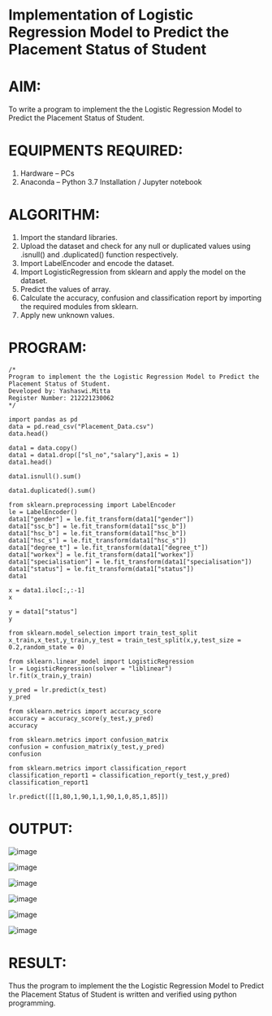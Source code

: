 # Implementation of Logistic Regression Model to Predict the Placement Status of Student

# AIM:
To write a program to implement the the Logistic Regression Model to Predict the Placement Status of Student.

# EQUIPMENTS REQUIRED:
1. Hardware – PCs
2. Anaconda – Python 3.7 Installation / Jupyter notebook

# ALGORITHM:
1. Import the standard libraries.
2. Upload the dataset and check for any null or duplicated values using .isnull()   and .duplicated() function respectively. 
3. Import LabelEncoder and encode the dataset.
4. Import LogisticRegression from sklearn and apply the model on the dataset.
5. Predict the values of array.
6. Calculate the accuracy, confusion and classification report by importing the required modules from sklearn.
7. Apply new unknown values.

# PROGRAM:
```
/*
Program to implement the the Logistic Regression Model to Predict the Placement Status of Student.
Developed by: Yashaswi.Mitta
Register Number: 212221230062
*/
```

```
import pandas as pd
data = pd.read_csv("Placement_Data.csv")
data.head()

data1 = data.copy()
data1 = data1.drop(["sl_no","salary"],axis = 1)
data1.head()

data1.isnull().sum()

data1.duplicated().sum()

from sklearn.preprocessing import LabelEncoder
le = LabelEncoder()
data1["gender"] = le.fit_transform(data1["gender"])
data1["ssc_b"] = le.fit_transform(data1["ssc_b"])
data1["hsc_b"] = le.fit_transform(data1["hsc_b"])
data1["hsc_s"] = le.fit_transform(data1["hsc_s"])
data1["degree_t"] = le.fit_transform(data1["degree_t"])
data1["workex"] = le.fit_transform(data1["workex"])
data1["specialisation"] = le.fit_transform(data1["specialisation"])
data1["status"] = le.fit_transform(data1["status"])
data1

x = data1.iloc[:,:-1]
x

y = data1["status"]
y

from sklearn.model_selection import train_test_split
x_train,x_test,y_train,y_test = train_test_split(x,y,test_size = 0.2,random_state = 0)

from sklearn.linear_model import LogisticRegression
lr = LogisticRegression(solver = "liblinear")
lr.fit(x_train,y_train)

y_pred = lr.predict(x_test)
y_pred

from sklearn.metrics import accuracy_score
accuracy = accuracy_score(y_test,y_pred)
accuracy

from sklearn.metrics import confusion_matrix
confusion = confusion_matrix(y_test,y_pred)
confusion

from sklearn.metrics import classification_report
classification_report1 = classification_report(y_test,y_pred)
classification_report1

lr.predict([[1,80,1,90,1,1,90,1,0,85,1,85]])
```

# OUTPUT:
![image](https://user-images.githubusercontent.com/94619247/201003746-ea8eb5f1-efb7-4ab3-a364-1e19fb9477f0.png)

![image](https://user-images.githubusercontent.com/94619247/201003789-085ab701-476e-4a55-bc87-e6fdf9beb548.png)

![image](https://user-images.githubusercontent.com/94619247/201003840-cedb4b27-894f-4c0d-96f8-788b8b5e46f7.png)

![image](https://user-images.githubusercontent.com/94619247/201003902-933839b5-b2da-4ee6-b040-70c1b2d8a1d5.png)

![image](https://user-images.githubusercontent.com/94619247/201003941-6f6fbd20-da00-4158-ac60-b81c52ca8cfb.png)

![image](https://user-images.githubusercontent.com/94619247/201003975-33a53c7a-c555-42b7-8cdd-e7b97b26d9b1.png)


# RESULT:
Thus the program to implement the the Logistic Regression Model to Predict the Placement Status of Student is written and verified using python programming.
